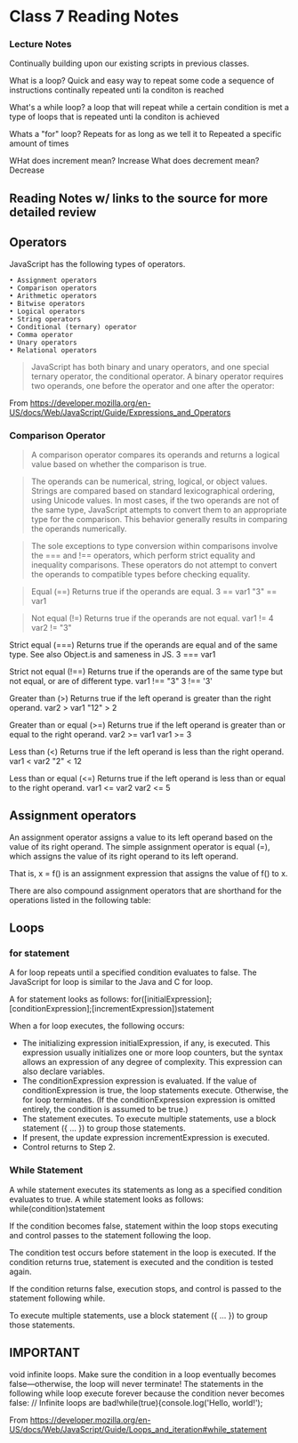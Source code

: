 # Class 7 Reading Notes

### Lecture Notes

Continually building upon our existing scripts in previous classes.

What is a loop?
Quick and easy way to repeat some code
a sequence of instructions continally repeated unti la conditon is reached

What's a while loop?
a loop that will repeat while a certain condition is met
a type of loops that is repeated unti la conditon is achieved

Whats a "for" loop?
Repeats for as long as we tell it to
Repeated a specific amount of times

WHat does increment mean? Increase
What does decrement mean? Decrease

## Reading Notes w/ links to the source for more detailed review

## Operators
JavaScript has the following types of operators.

	• Assignment operators
	• Comparison operators
	• Arithmetic operators
	• Bitwise operators
	• Logical operators
	• String operators
	• Conditional (ternary) operator
	• Comma operator
	• Unary operators
	• Relational operators

>JavaScript has both binary and unary operators, and one special ternary operator, the conditional operator. A binary operator requires two operands, one before the operator and one after the operator:

From <https://developer.mozilla.org/en-US/docs/Web/JavaScript/Guide/Expressions_and_Operators> 

### Comparison Operator
>A comparison operator compares its operands and returns a logical value based on whether the comparison is true. 

>The operands can be numerical, string, logical, or object values. Strings are compared based on standard lexicographical ordering, using Unicode values. In most cases, if the two operands are not of the same type, JavaScript attempts to convert them to an appropriate type for the comparison. This behavior generally results in comparing the operands numerically. 

>The sole exceptions to type conversion within comparisons involve the === and !== operators, which perform strict equality and inequality comparisons. These operators do not attempt to convert the operands to compatible types before checking equality. 

>Equal (==)	Returns true if the operands are equal.	
3 == var1
"3" == var1

>Not equal (!=)	Returns true if the operands are not equal.	var1 != 4
var2 != "3"

Strict equal (===)	Returns true if the operands are equal and of the same type. See also Object.is and sameness in JS.	3 === var1

Strict not equal (!==)	Returns true if the operands are of the same type but not equal, or are of different type.	var1 !== "3"
3 !== '3'

Greater than (>)	Returns true if the left operand is greater than the right operand.	var2 > var1
"12" > 2

Greater than or equal (>=)	Returns true if the left operand is greater than or equal to the right operand.	var2 >= var1
var1 >= 3

Less than (<)	Returns true if the left operand is less than the right operand.	var1 < var2
"2" < 12

Less than or equal (<=)	Returns true if the left operand is less than or equal to the right operand.	var1 <= var2
var2 <= 5

## Assignment operators
An assignment operator assigns a value to its left operand based on the value of its right operand. The simple assignment operator is equal (=), which assigns the value of its right operand to its left operand. 

That is, x = f() is an assignment expression that assigns the value of f() to x.

There are also compound assignment operators that are shorthand for the operations listed in the following table:


## Loops

### for statement
A for loop repeats until a specified condition evaluates to false. The JavaScript for loop is similar to the Java and C for loop.

A for statement looks as follows:
for([initialExpression];[conditionExpression];[incrementExpression])statement

When a for loop executes, the following occurs:

* The initializing expression initialExpression, if any, is executed. This expression usually initializes one or more loop counters, but the syntax allows an expression of any degree of complexity. This expression can also declare variables.
* The conditionExpression expression is evaluated. If the value of conditionExpression is true, the loop statements execute. Otherwise, the for loop terminates. (If the conditionExpression expression is omitted entirely, the condition is assumed to be true.)
* The statement executes. To execute multiple statements, use a block statement ({ ... }) to group those statements.
* If present, the update expression incrementExpression is executed.
* Control returns to Step 2.

### While Statement

A while statement executes its statements as long as a specified condition evaluates to true. A while statement looks as follows:
while(condition)statement

If the condition becomes false, statement within the loop stops executing and control passes to the statement following the loop.

The condition test occurs before statement in the loop is executed. 
If the condition returns true, statement is executed and the condition is tested again. 

If the condition returns false, execution 
stops, and control is passed to the statement following while.

To execute multiple statements, use a block statement ({ ... }) to group those statements.

## IMPORTANT
void infinite loops. Make sure the condition in a loop eventually becomes false—otherwise, the loop will never terminate! The statements in the following while loop execute forever because the condition never becomes false:
// Infinite loops are bad!while(true){console.log('Hello, world!');

From <https://developer.mozilla.org/en-US/docs/Web/JavaScript/Guide/Loops_and_iteration#while_statement> 
